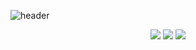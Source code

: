 ![header](https://capsule-render.vercel.app/api?type=waving&color=auto&height=300&section=header&text=Model&fontSize=90&animation=fadeIn&fontAlignY=38&desc=프로젝트에%20사용된%20모델에%20관하여%20다룹니다!&descAlignY=51&descAlign=62)


 <div align=center> <img src="https://img.shields.io/badge/python-3776AB?style=flat&logo=Python&logoColor=white"/> <img src="https://img.shields.io/badge/pytorch-EE4C2C?style=flat&logo=PyTorch&logoColor=white"/> <img src="https://img.shields.io/badge/docker-2496ED?style=flat&logo=Docker&logoColor=white"/> </div>
